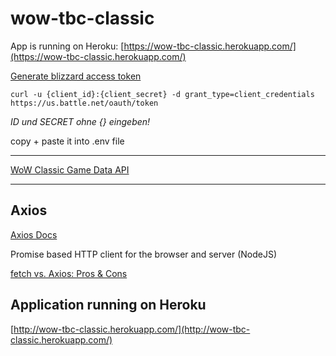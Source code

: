 # wow-tbc-classic

App is running on Heroku: [https://wow-tbc-classic.herokuapp.com/](https://wow-tbc-classic.herokuapp.com/)

[Generate blizzard access token](https://develop.battle.net/documentation/guides/using-oauth/client-credentials-flow)

`curl -u {client_id}:{client_secret} -d grant_type=client_credentials https://us.battle.net/oauth/token`

*ID und SECRET ohne {} eingeben!*

copy + paste it into .env file

---

[WoW Classic Game Data API](https://develop.battle.net/documentation/world-of-warcraft-classic/game-data-apis)

---

## Axios

[Axios Docs](https://axios-http.com/docs/intro)

Promise based HTTP client for the browser and server (NodeJS)

[fetch vs. Axios: Pros & Cons](https://www.atecna.ca/blog/fetch-vs-axios/)

## Application running on Heroku
[http://wow-tbc-classic.herokuapp.com/](http://wow-tbc-classic.herokuapp.com/)
